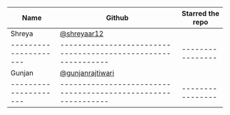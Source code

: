 | Name                  | Github                                                        | Starred the repo |
| --------------------- | ------------------------------------------------------------- | ---------------- |
| Shreya                |       [@shreyaar12](https://github.com/Shreyaar12)            |                  |
| --------------------- | ------------------------------------------------------------- | ---------------- |
| Gunjan                |       [@gunjanrajtiwari](https://github.com/gunjanrajtiwari)  |                  |
| --------------------- | ------------------------------------------------------------- | ---------------- |

